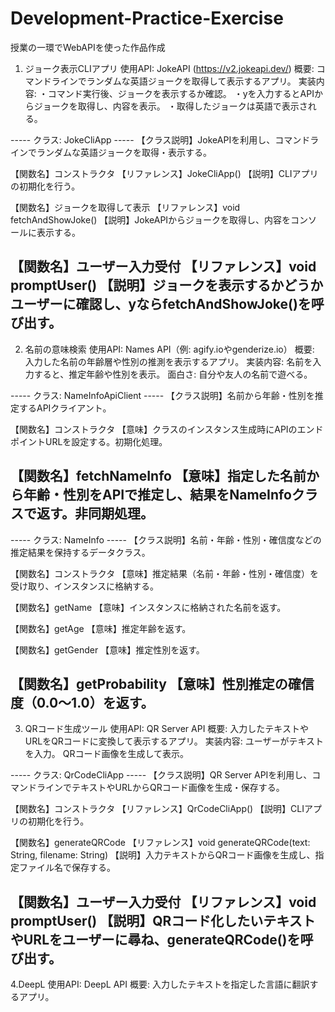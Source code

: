 # Development-Practice-Exercise
授業の一環でWebAPIを使った作品作成

1. ジョーク表示CLIアプリ
使用API: JokeAPI (https://v2.jokeapi.dev/)
概要: コマンドラインでランダムな英語ジョークを取得して表示するアプリ。
実装内容:
・コマンド実行後、ジョークを表示するか確認。
・yを入力するとAPIからジョークを取得し、内容を表示。
・取得したジョークは英語で表示される。

----- クラス: JokeCliApp -----
【クラス説明】JokeAPIを利用し、コマンドラインでランダムな英語ジョークを取得・表示する。

【関数名】コンストラクタ
【リファレンス】JokeCliApp()
【説明】CLIアプリの初期化を行う。

【関数名】ジョークを取得して表示
【リファレンス】void fetchAndShowJoke()
【説明】JokeAPIからジョークを取得し、内容をコンソールに表示する。

【関数名】ユーザー入力受付
【リファレンス】void promptUser()
【説明】ジョークを表示するかどうかユーザーに確認し、yならfetchAndShowJoke()を呼び出す。
-----


2. 名前の意味検索
使用API: Names API（例: agify.ioやgenderize.io）
概要: 入力した名前の年齢層や性別の推測を表示するアプリ。
実装内容:
名前を入力すると、推定年齢や性別を表示。
面白さ: 自分や友人の名前で遊べる。

----- クラス: NameInfoApiClient -----
【クラス説明】名前から年齢・性別を推定するAPIクライアント。

【関数名】コンストラクタ
【意味】クラスのインスタンス生成時にAPIのエンドポイントURLを設定する。初期化処理。

【関数名】fetchNameInfo
【意味】指定した名前から年齢・性別をAPIで推定し、結果をNameInfoクラスで返す。非同期処理。
-----
----- クラス: NameInfo -----
【クラス説明】名前・年齢・性別・確信度などの推定結果を保持するデータクラス。

【関数名】コンストラクタ
【意味】推定結果（名前・年齢・性別・確信度）を受け取り、インスタンスに格納する。

【関数名】getName
【意味】インスタンスに格納された名前を返す。

【関数名】getAge
【意味】推定年齢を返す。

【関数名】getGender
【意味】推定性別を返す。

【関数名】getProbability
【意味】性別推定の確信度（0.0〜1.0）を返す。
-----


3. QRコード生成ツール
使用API: QR Server API
概要: 入力したテキストやURLをQRコードに変換して表示するアプリ。
実装内容:
ユーザーがテキストを入力。
QRコード画像を生成して表示。

----- クラス: QrCodeCliApp -----
【クラス説明】QR Server APIを利用し、コマンドラインでテキストやURLからQRコード画像を生成・保存する。

【関数名】コンストラクタ
【リファレンス】QrCodeCliApp()
【説明】CLIアプリの初期化を行う。

【関数名】generateQRCode
【リファレンス】void generateQRCode(text: String, filename: String)
【説明】入力テキストからQRコード画像を生成し、指定ファイル名で保存する。

【関数名】ユーザー入力受付
【リファレンス】void promptUser()
【説明】QRコード化したいテキストやURLをユーザーに尋ね、generateQRCode()を呼び出す。
-----


4.DeepL
使用API: DeepL API
概要: 入力したテキストを指定した言語に翻訳するアプリ。